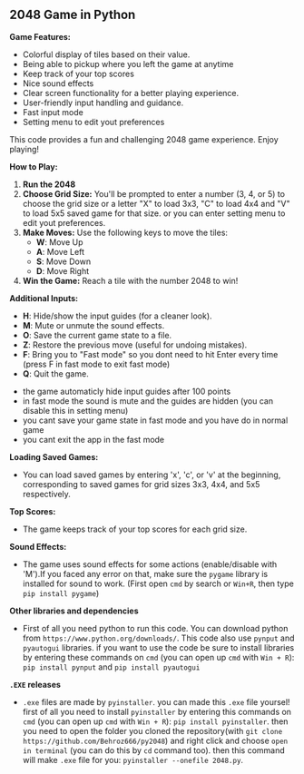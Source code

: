 ## 2048 Game in Python

**Game Features:**

- Colorful display of tiles based on their value.
- Being able to pickup where you left the game at anytime
- Keep track of your top scores
- Nice sound effects
- Clear screen functionality for a better playing experience.
- User-friendly input handling and guidance.
- Fast input mode 
- Setting menu to edit yout preferences

This code provides a fun and challenging 2048 game experience. Enjoy playing!

**How to Play:**

1. **Run the 2048** 
2. **Choose Grid Size:** You'll be prompted to enter a number (3, 4, or 5) to choose the grid size or a letter "X" to load 3x3, "C" to load 4x4 and "V" to load 5x5 saved game for that size. or you can enter setting menu to edit yout preferences.
3. **Make Moves:** Use the following keys to move the tiles:
    - **W**: Move Up
    - **A**: Move Left
    - **S**: Move Down
    - **D**: Move Right
4. **Win the Game:** Reach a tile with the number 2048 to win!

**Additional Inputs:**

- **H**: Hide/show the input guides (for a cleaner look).
- **M**: Mute or unmute the sound effects.
- **O**: Save the current game state to a file.
- **Z**: Restore the previous move (useful for undoing mistakes).
- **F**: Bring you to "Fast mode" so you dont need to hit Enter every time (press F in fast mode to exit fast mode)
- **Q**: Quit the game.

* the game automaticly hide input guides after 100 points
* in fast mode the sound is mute and the guides are hidden (you can disable this in setting menu)
* you cant save your game state in fast mode and you have do in normal game
* you cant exit the app in the fast mode

**Loading Saved Games:**

- You can load saved games by entering 'x', 'c', or 'v' at the beginning, corresponding to saved games for grid sizes 3x3, 4x4, and 5x5 respectively.

**Top Scores:**

- The game keeps track of your top scores for each grid size.

**Sound Effects:**

- The game uses sound effects for some actions (enable/disable with 'M').If you faced any error on that, make sure the `pygame` library is installed for sound to work. (First open `cmd` by search or `Win+R`, then type `pip install pygame`)

**Other libraries and dependencies**

- First of all you need python to run this code. You can download python from `https://www.python.org/downloads/`. This code also use `pynput` and `pyautogui` libraries. if you want to use the code be sure to install libraries by entering these commands on `cmd` (you can open up `cmd` with `Win + R`): `pip install pynput` and `pip install pyautogui`

**`.EXE` releases**

- `.exe` files are made by `pyinstaller`. you can made this `.exe` file yoursel! first of all you need to install `pyinstaller` by entering this commands on `cmd` (you can open up `cmd` with `Win + R`): `pip install pyinstaller`. then you need to open the folder you cloned the repository(with `git clone https://github.com/Behroz666/py2048`) and right click and choose `open in terminal` (you can do this by `cd` command too). then this command will make `.exe` file for you: `pyinstaller --onefile 2048.py`. 